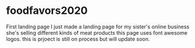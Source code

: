 # foodfavors2020
First landing page
I just made a landing page for my sister's online business
she's selling different kinds of meat products
this page uses font awesome logos.
this is prjoect is still on process but will update soon.
